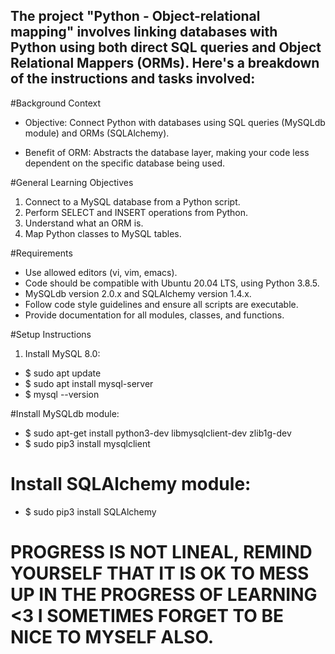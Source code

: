 The project "Python - Object-relational mapping" involves linking databases with Python using both direct SQL queries and Object Relational Mappers (ORMs). Here's a breakdown of the instructions and tasks involved:
------------------------------------------------------------ 

#Background Context

- Objective: Connect Python with databases using SQL queries (MySQLdb module) and ORMs (SQLAlchemy).

- Benefit of ORM: Abstracts the database layer, making your code less dependent on the specific database being used.

#General Learning Objectives

1. Connect to a MySQL database from a Python script.
2. Perform SELECT and INSERT operations from Python.
3. Understand what an ORM is.
4. Map Python classes to MySQL tables.

#Requirements

- Use allowed editors (vi, vim, emacs).
- Code should be compatible with Ubuntu 20.04 LTS, using Python 3.8.5.
- MySQLdb version 2.0.x and SQLAlchemy version 1.4.x.
- Follow code style guidelines and ensure all scripts are executable.
- Provide documentation for all modules, classes, and functions.

#Setup Instructions
1. Install MySQL 8.0:

- $ sudo apt update
- $ sudo apt install mysql-server
- $ mysql --version

#Install MySQLdb module:

- $ sudo apt-get install python3-dev libmysqlclient-dev zlib1g-dev
- $ sudo pip3 install mysqlclient

# Install SQLAlchemy module:

- $ sudo pip3 install SQLAlchemy


#  PROGRESS IS NOT LINEAL, REMIND YOURSELF THAT IT IS OK TO MESS UP IN THE PROGRESS OF LEARNING <3 I SOMETIMES FORGET TO BE NICE TO MYSELF ALSO.

